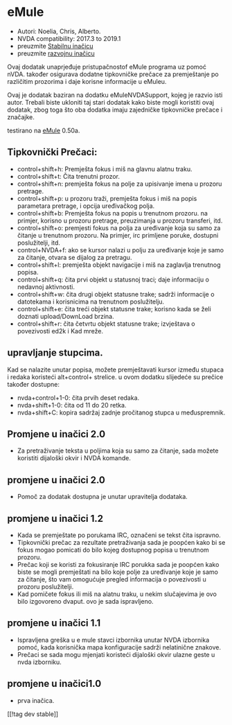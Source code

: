 # eMule #

*	Autori: Noelia, Chris, Alberto.
*	NVDA compatibility: 2017.3 to 2019.1
*	preuzmite [Stabilnu inačicu][1]
*	preuzmite [razvojnu inačicu][3]

Ovaj dodatak unaprjeđuje pristupačnostof eMule programa uz pomoć nVDA.
također osigurava dodatne tipkovničke prečace za premještanje po različitim
prozorima i daje korisne informacije u eMuleu.

Ovaj je dodatak baziran na dodatku eMuleNVDASupport, kojeg je razvio isti
autor. Trebali biste ukloniti taj stari dodatak kako biste mogli koristiti
ovaj dodatak, zbog toga što oba dodatka imaju zajedničke tipkovničke prečace
i značajke.

testirano na [eMule][2] 0.50a.

## Tipkovnički Prečaci: ##

*	control+shift+h: Premješta fokus i miš na glavnu alatnu traku.
*	control+shift+t: Čita trenutni prozor.
*	control+shift+n: premješta fokus na polje za upisivanje imena u prozoru
  pretrage.
*	control+shift+p: u prozoru traži, premješta fokus i miš na popis
  parametara pretrage, i opcija uređivačkog polja.
*	control+shift+b: Premješta fokus na popis u trenutnom prozoru. na primjer,
  korisno u prozoru pretrage, preuzimanja u prozoru transferi, itd.
*	control+shift+o: premjesti fokus na polja za uređivanje koja su samo za
  čitanje u trenutnom prozoru. Na primjer, irc primljene poruke, dostupni
  poslužitelji, itd.
*	control+NVDA+f: ako se kursor nalazi u polju za uređivanje koje je samo za
  čitanje, otvara se dijalog za pretragu.
*	control+shift+l: premješta objekt navigacije i miš na zaglavlja trenutnog
  popisa.
*	control+shift+q: čita prvi objekt u statusnoj traci; daje informaciju o
  nedavnoj aktivnosti.
*	control+shift+w: čita drugi objekt statusne trake; sadrži informacije o
  datotekama i korisnicima na trenutnom poslužitelju.
*	control+shift+e: čita treći objekt statusne trake; korisno kada se želi
  doznati upload/DownLoad brzina.
*	control+shift+r: čita četvrtu objekt statusne trake; izvještava o
  povezivosti ed2k i Kad mreže.

## upravljanje stupcima. ##

Kad se nalazite unutar popisa, možete premještavati kursor između stupaca i
redaka koristeći alt+control+ strelice.  u ovom dodatku slijedeće su prečice
također dostupne:

*	nvda+control+1-0: čita prvih deset redaka.
*	nvda+shift+1-0: čita od 11 do 20 retka.
*	nvda+shift+C: kopira sadržaj zadnje pročitanog stupca u međuspremnik.

## Promjene u inačici 2.0 ##
*	 Za pretraživanje teksta u poljima koja su samo za čitanje, sada možete
   koristiti dijaloški okvir i NVDA komande.

## promjene u inačici 2.0 ##
*	 Pomoč za dodatak dostupna je unutar upravitelja dodataka.

## promjene u inačici 1.2 ##
*	 Kada se premještate po porukama IRC, označeni se tekst čita ispravno.
*	 Tipkovnički prečac za rezultate pretraživanja sada je poopćen kako bi se
   fokus mogao pomicati do bilo kojeg dostupnog popisa u trenutnom prozoru.
*	 Prečac koji se koristi za fokusiranje IRC porukka sada je poopćen kako
   biste se mogli premještati na bilo koje polje za uređivanje koje je samo
   za čitanje, što vam omogućuje pregled informacija o povezivosti u prozoru
   poslužitelji.
*	 Kad pomičete fokus ili miš na alatnu traku, u nekim slučajevima je ovo
   bilo izgovoreno dvaput. ovo je sada ispravljeno.

## promjene u inačici 1.1 ##
*	 Ispravljena greška u e mule stavci izbornika unutar  NVDA izbornika
   pomoć, kada korisnička mapa konfiguracije sadrži nelatinične znakove.
*	 Prečaci se sada mogu mjenjati koristeći dijaloški okvir ulazne geste u
   nvda izborniku.

## promjene u inačici1.0 ##
*	 prva inačica.

[[!tag dev stable]]

[1]: https://addons.nvda-project.org/files/get.php?file=em

[2]: https://www.emule-project.net

[3]: https://addons.nvda-project.org/files/get.php?file=em-dev
